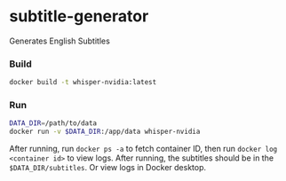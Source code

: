 # subtitle-generator
Generates English Subtitles


### Build

```bash
docker build -t whisper-nvidia:latest
```


### Run
```bash
DATA_DIR=/path/to/data
docker run -v $DATA_DIR:/app/data whisper-nvidia
```

After running, run `docker ps -a` to fetch container ID, then run `docker log <container id>` to view logs. After running, the subtitles should be in the `$DATA_DIR/subtitles`. Or view logs in Docker desktop.
